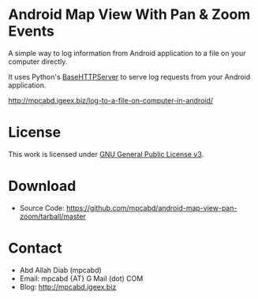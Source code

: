 #    Android Map View With Pan & Zoom Events
A simple way to log information from Android application to a file on your computer directly.

It uses Python's [BaseHTTPServer](http://docs.python.org/library/basehttpserver.html) to serve log requests from your Android application.

http://mpcabd.igeex.biz/log-to-a-file-on-computer-in-android/

#    License
This work is licensed under [GNU General Public License v3](http://www.gnu.org/licenses/gpl.txt).

#    Download
*    Source Code:  	https://github.com/mpcabd/android-map-view-pan-zoom/tarball/master

#    Contact
*    Abd Allah Diab (mpcabd)
*    Email: 	mpcabd {AT} G Mail (dot) COM
*    Blog:	http://mpcabd.igeex.biz
